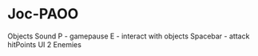 # Joc-PAOO


Objects
Sound
P - gamepause 
E - interact with objects
Spacebar - attack
hitPoints
UI
2 Enemies 
